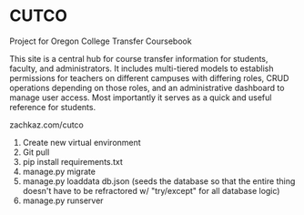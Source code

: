 # CUTCO
Project for Oregon College Transfer Coursebook

This site is a central hub for course transfer information for students, faculty, and administrators. It includes multi-tiered models to establish permissions for teachers on different campuses with differing roles, CRUD operations depending on those roles, and an administrative dashboard to manage user access. Most importantly it serves as a quick and useful reference for students.

zachkaz.com/cutco

1. Create new virtual environment
2. Git pull
3. pip install requirements.txt
4. manage.py migrate
5. manage.py loaddata db.json (seeds the database so that the entire thing doesn't have to be refractored w/ "try/except" for all database logic)
6. manage.py runserver
